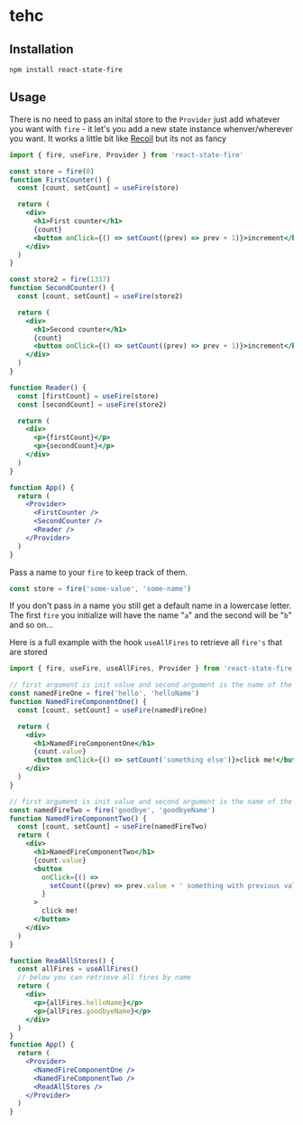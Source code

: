 # tehc

## Installation

`npm install react-state-fire`

## Usage

There is no need to pass an inital store to the `Provider` just add whatever you want with `fire` - it let's you add a new state instance whenver/wherever you want.
It works a little bit like [Recoil](https://github.com/facebookexperimental/Recoil) but its not as fancy

```jsx
import { fire, useFire, Provider } from 'react-state-fire'

const store = fire(0)
function FirstCounter() {
  const [count, setCount] = useFire(store)

  return (
    <div>
      <h1>First counter</h1>
      {count}
      <button onClick={() => setCount((prev) => prev + 1)}>increment</button>
    </div>
  )
}

const store2 = fire(1337)
function SecondCounter() {
  const [count, setCount] = useFire(store2)

  return (
    <div>
      <h1>Second counter</h1>
      {count}
      <button onClick={() => setCount((prev) => prev + 1)}>increment</button>
    </div>
  )
}

function Reader() {
  const [firstCount] = useFire(store)
  const [secondCount] = useFire(store2)

  return (
    <div>
      <p>{firstCount}</p>
      <p>{secondCount}</p>
    </div>
  )
}

function App() {
  return (
    <Provider>
      <FirstCounter />
      <SecondCounter />
      <Reader />
    </Provider>
  )
}
```

Pass a name to your `fire` to keep track of them.

```jsx
const store = fire('some-value', 'some-name')
```

If you don't pass in a name you still get a default name in a lowercase letter. The first `fire` you initialize will have the name "`a`" and the second will be "`b`" and so on…

Here is a full example with the hook `useAllFires` to retrieve all `fire's` that are stored

```jsx
import { fire, useFire, useAllFires, Provider } from 'react-state-fire'

// first argument is init value and second argument is the name of the fire
const namedFireOne = fire('hello', 'helloName')
function NamedFireComponentOne() {
  const [count, setCount] = useFire(namedFireOne)

  return (
    <div>
      <h1>NamedFireComponentOne</h1>
      {count.value}
      <button onClick={() => setCount('something else')}>click me!</button>
    </div>
  )
}

// first argument is init value and second argument is the name of the fire
const namedFireTwo = fire('goodbye', 'goodbyeName')
function NamedFireComponentTwo() {
  const [count, setCount] = useFire(namedFireTwo)
  return (
    <div>
      <h1>NamedFireComponentTwo</h1>
      {count.value}
      <button
        onClick={() =>
          setCount((prev) => prev.value + ' something with previous value')
        }
      >
        click me!
      </button>
    </div>
  )
}

function ReadAllStores() {
  const allFires = useAllFires()
  // below you can retrieve all fires by name
  return (
    <div>
      <p>{allFires.helloName}</p>
      <p>{allFires.goodbyeName}</p>
    </div>
  )
}
function App() {
  return (
    <Provider>
      <NamedFireComponentOne />
      <NamedFireComponentTwo />
      <ReadAllStores />
    </Provider>
  )
}
```

